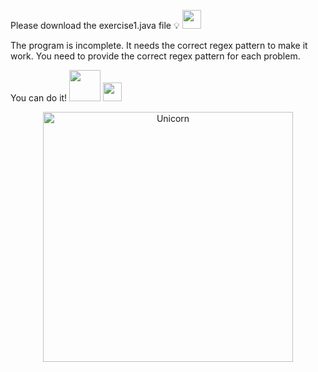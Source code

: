 Please download the exercise1.java file 💡 <img src="https://cultofthepartyparrot.com/parrots/hd/laptop_parrot.gif" width="30" height="30"/>

The program is incomplete. It needs the correct regex pattern to make it work. You need to provide the correct regex pattern for each problem.

You can do it! <img src="https://media.giphy.com/media/VgCDAzcKvsR6OM0uWg/giphy.gif" width="50" /> <img src="https://cultofthepartyparrot.com/parrots/dabparrot.gif" width="30" height="30"/>

<p align="center">
  <img height="400" alt="Unicorn" src="https://c.tenor.com/GN73MKBawZYAAAAi/busy-cute.gif" />
</p>
